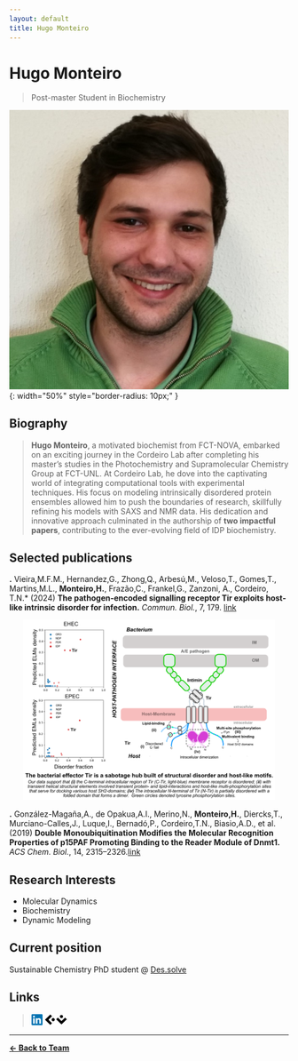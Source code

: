```yaml
---
layout: default
title: Hugo Monteiro
---
```


# Hugo Monteiro

> Post-master Student in Biochemistry

![Hugo Monteiro](/assets/images/team/hugo.jpg){: width="50%" style="border-radius: 10px;" }

## Biography

> **Hugo Monteiro**, a motivated biochemist from FCT-NOVA, embarked on an exciting journey in the Cordeiro Lab after completing his master’s studies in the Photochemistry and Supramolecular Chemistry Group at FCT-UNL. At Cordeiro Lab, he dove into the captivating world of integrating computational tools with experimental techniques. His focus on modeling intrinsically disordered protein ensembles allowed him to push the boundaries of research, skillfully refining his models with SAXS and NMR data. His dedication and innovative approach culminated in the authorship of **two impactful papers**, contributing to the ever-evolving field of IDP biochemistry.

## Selected publications
**.** Vieira,M.F.M., Hernandez,G., Zhong,Q., Arbesú,M., Veloso,T., Gomes,T., Martins,M.L., **Monteiro,H.**, Frazão,C., Frankel,G., Zanzoni, A.,  Cordeiro, T.N.* (2024) **The pathogen-encoded signalling receptor Tir exploits host-like intrinsic disorder for infection.** *Commun. Biol.*, 7, 179. [link](https://doi.org/10.1038/s42003-024-05856-9)
<p align="center">
  <a href="https://doi.org/10.1038/s42003-024-05856-9" >
  <img src="/assets/images/thumbnail/pub19-thumbnail.png" alt="Publication 19" style="width: 90%; max-width: 100%; height: auto;" />
  </a>
</p>

**.** González-Magaña,A., de Opakua,A.I., Merino,N., **Monteiro,H.**, Diercks,T., Murciano-Calles,J., Luque,I., Bernadó,P., Cordeiro,T.N., Biasio,A.D., et al. (2019) **Double Monoubiquitination Modifies the Molecular Recognition Properties of p15PAF Promoting Binding to the Reader Module of Dnmt1.** *ACS Chem. Biol.*, 14, 2315–2326.[link](https://doi.org/10.1021/acschembio.9b00679)


## Research Interests

- Molecular Dynamics
- Biochemistry
- Dynamic Modeling

## Current position
Sustainable Chemistry PhD student @ [Des.solve](https://sites.fct.unl.pt/des-solve/home)

## Links
>[<img src="/assets/images/icons/linkedin_icon.png" alt="linkedin" width="20" height="20">](https://www.linkedin.com/in/hugo-monteiro10)
>[<img src="/assets/images/icons/ciencia-vitae_icon.png" alt="gscholar" width="40" height="20">](https://www.cienciavitae.pt/6C10-03D5-ED60)

---

**[← Back to Team](/pages/team.html)**
